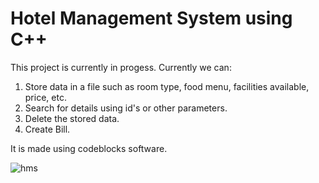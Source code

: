# Hotel Management System using C++

This project is currently in progess.
Currently we can:
1. Store data in a file such as room type, food menu, facilities available, price, etc.
2. Search for details using id's or other parameters.
3. Delete the stored data.
4. Create Bill.

It is made using codeblocks software.

![hms](https://user-images.githubusercontent.com/122439494/213235670-c057b237-232d-435a-a291-61ea48634cc4.png)
